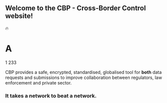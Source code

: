## Welcome to the CBP - Cross-Border Control website!

:fire:
# A
1 233

CBP provides a safe, encrypted, standardised, globalised tool for **both** data requests and submissions to improve collaboration between regulators, law enforcement and private sector.

### It takes a network to beat a network.

